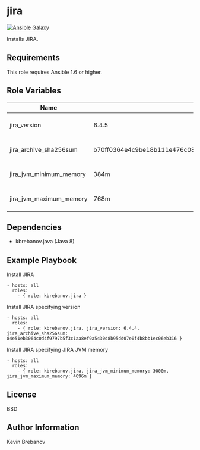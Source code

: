 jira
====

[![Ansible Galaxy](https://img.shields.io/badge/galaxy-kbrebanov.jira-660198.svg)](https://galaxy.ansible.com/list#/roles/3981)

Installs JIRA.

Requirements
------------

This role requires Ansible 1.6 or higher.

Role Variables
--------------

| Name                    | Default                                                          | Description                 |
|-------------------------|------------------------------------------------------------------|-----------------------------|
| jira_version            | 6.4.5                                                            | Version of JIRA to install  |
| jira_archive_sha256sum  | b70ff0364e4c9be18b111e476c08aa22f705a1d48890318255874773be3b534a | SHA 256 checksum of archive |
| jira_jvm_minimum_memory | 384m                                                             | JIRA JVM minimum memory     |
| jira_jvm_maximum_memory | 768m                                                             | JIRA JVM maximum memory     |

Dependencies
------------

- kbrebanov.java (Java 8)

Example Playbook
----------------

Install JIRA
```
- hosts: all
  roles:
    - { role: kbrebanov.jira }
```

Install JIRA specifying version
```
- hosts: all
  roles:
    - { role: kbrebanov.jira, jira_version: 6.4.4, jira_archive_sha256sum: 84e51eb3064c0d4f9797b5f3c1aa8ef9a5430d8b95dd07e0f4b8bb1ec06eb316 }
```

Install JIRA specifying JIRA JVM memory
```
- hosts: all
  roles:
    - { role: kbrebanov.jira, jira_jvm_minimum_memory: 3000m, jira_jvm_maximum_memory: 4096m }
```

License
-------

BSD

Author Information
------------------

Kevin Brebanov
